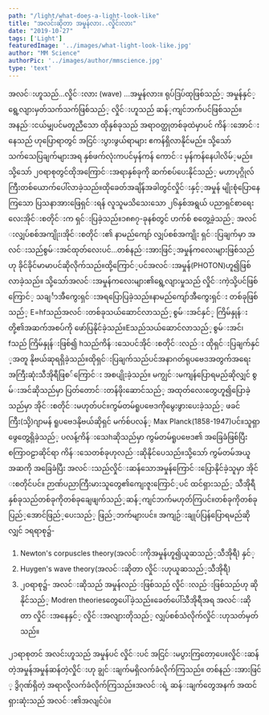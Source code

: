 ```yaml
---
path: "/light/what-does-a-light-look-like"
title: "အလင်းဆိုတာ အမှုန်လား..လှိုင်းလား"
date: "2019-10-27"
tags: ['Light']
featuredImage: '../images/what-light-look-like.jpg'
author: "MM Science"
authorPic: '../images/author/mmscience.jpg'
type: 'text'
---
```

အလင်​းဟူသည်...လှိုင်​းလား (wave) ...အမှုန်​လား။ ရုပ်​ဒြပ်​ထုဖြစ်သည်​့ အမှုန်​နှင်​့ ​ရွေ့လျားမှတ်​သက်သက်ဖြစ်သည်​့ လှိုင်​းဟူသည်​ ဆန်​့ကျင်​ဘက်​ပင်​ဖြစ်​သည်​။ အနည်​းငယ်​မျှပင်​မတူညီ​သော ထိုနှစ်ခုသည် အရာဝတ္ထုတစ်​ခုထဲမှာပင်​ ကိန်​း​အောင်​း​နေသည်​ ဟု​ပြောရာတွင်​ အငြင်​းပွားဖွယ်​ရာများ ​ဧကန်ရှိလာနိုင်​မည်​။ သို့​သော်​ သက်သေပြချက်​များအရ နှစ်​ဖက်လုံးကပင်​မှန်​​ကန်​ ​ကောင်​း မှန်​ကန်​​နေပါလိမ်​့မည်​။ သို့​သော်​ ၂ဝရာစုတွင်​ ထိုအ​ကြောင်​းအရာနှစ်​ခုကို ဆက်​စပ်​​ပေးနိုင်​သည်​့ မဟာပုဂ္ဂိုလ်​​ကြီးတစ်​​ယောက်​​ပေါ်လာခဲ့သည်​။ထို​ခေတ်​အချိန်​အခါတွင်​လှိုင်​းနှင့်​့အမှုန်​ မျိုးစုံ​ပြော​နေကြ​သော ပြသနာအား​ဖြေရှင်​းရန်​ လူသူမသိ​သေး​သော ၂၆နှစ်​အရွယ်​ ပညာရှင်​စာ​ရေး​လေးအိုင်​းစတိုင်​းက ရှင်​းပြခဲ့သည်​။၁၈၈၇-ခုနစ်​တွင်​ ဟက်​စ်​ စ​တွေ့ခဲ့သည်​့ အလင်​းလျှပ်​စစ်​အကျိုး၊အိုင်​းစတိုင်​း၏ နာမည်​​ကျော်​ လျှပ်​စစ်​အကျိုး ရှင်​းပြချက်​မှာ အလင်​းသည်​စွမ်​းအင်​ထုတ်​​လေးပင်​...တစ်​နည်​းအားဖြင်​့အမှုန်​​က​လေးများဖြစ်​သည်​ဟု ခိုင်​ခိုင်​မာမာပင်​ဆိုလိုက်​သည်​။ထို့​ကြောင်​့ပင်​အလင်​းအမှုန်​(PHOTON)ဟူ၍ဖြစ်​လာခဲ့သည်​။ သို့​သော်​ အလင်​းအမှုန်​က​လေးများ၏​ရွေ့လျားမှုသည်​ လှိုင်​းကဲ့သို့ပင်​ဖြစ်​​ကြောင်​့ သချင်္ာအီကွေးရှင်​းအရ ​ပြောပြခဲ့သည်​။နာမည်​​ကျော်​အီ​ကွေးရှင်​း တစ်​ခုဖြစ်​သည်​့ E=hfသည်​အလင်​းတစ်​ခုသယ်​​ဆောင်​လာသည်​့စွမ်​းအင်​နှင်​့ ကြိမ်​နှုန်​းတို့၏အဆက်​အစပ်​ကို ​ဖော်​ပြနိုင်​ခဲ့သည်​။Eသည်​သယ်​​ဆောင်​လာသည်​့စွမ်​းအင်​၊fသည်​ ကြိမ်​နှုန်​းဖြစ်​၍ hသည်​ ကိန်​း​သေပင်​အိုင်​းစတိုင်​းလည်​း ထိုရှင်​းပြချက်​နှင်​့အတူ နိုဗယ်​ဆုရရှိခဲ့သည်​။ထိုရှင်​းပြချက်​သည်​ပင်​အနာဂတ်​ရုပ​ဗေဒအတွက်​ အ​ရေးအကြီးဆုံးသီအိုရီဖြစ​်​​ကြောင်​း အစပျိုးခဲ့သည်​။ မကျွင်​းမကျန်​​ပြောရမည်​ဆိုလျှင်​ စွမ်​းအင်​ဆိုသည်​မှာ ပြတ်​​တောင်​းတန်​ဖိုး​ဆောင်​သည်​့ အထုတ်​​လေး​တွေဟူ၍​ပြောခဲ့သည်​မှာ အိုင်​းစတိုင်​းမဟုတ်​ပင်​။ကွမ်​တမ်​​ရူပ​ဗေဒကို​မွေးဖွား​ပေးခဲ့သည်​့ ဖခင်​ကြီး(သို့)ဂျာမန်​ ရူပ​ဗေဒနိုဗယ်​ဆိုရှင်​ မက်​စ်​ပလန်​့ Max Planck(1858-1947)ပင်​။သူရှာ​ဖွေ​တွေ့ရှိခဲ့သည်​့ ပလန့်ကိန်​း​သေhဆိုသည်​မှာ ကွမ်​တမ်​ရူပ​ဗေဒ၏ အ​ခြေခံဖြစ်​ပြီး စကြာဝဠာဆိုင်​ရာ ကိန်​း​သေတစ်​ခုဟုလည်​းဆိုနိုင်​​ပေသည်​။သို့​သော်​ ကွမ်​တမ်အယူအဆကို အ​ခြေခံပြီး အလင်​းသည်​လှိုင်​းဆန်​​သောအမှုန်​​ကြောင်​း​ပြောနိုင်​ခဲ့သူမှာ အိုင်​းစတိုင်​ပင်​။ ဉာဏ်​ပညာကြီးမားသူ​တွေ၏​ကျေးဇူး​ကြောင်​့ပင်​ ထင်​ရှားသည်​့ သီအိုရီနှစ်​ခုသည်​ တစ်​ခုကိုတစ်​ခု​ချေဖျက်​သည်​့ဆန်​့ကျင်​ဘက်​မဟုတ်​ကြပင်​။တစ်​ခုကိုတစ်​ခုပြည်​့​အောင်​ဖြည်​့​ပေးသည်​့ ဖြည်​့ဘက်​များပင်​။
အကျဉ်​းချုပ်​ပြန်​​ပြောရမည်​ဆိုလျှင်​ ၁ရရာစု၌-
<ol>
    <li>Newton's corpuscles theory(အလင်​းကိုအမှုန်​ဟူ၍ယူဆသည်​့သီအိုရီ) နှင်​့</li>
    <li>Huygen's wave theory(အလင်​းဆိုတာ လှိုင်​းဟုယူဆသည်​့သီအိုရီ)</li>
    <li>၂ဝရာစု၌- အလင်​းဆိုသည်​ အမှုန်​လည်​းဖြစ်​သည်​ လှိုင်​းလည်​းဖြစ်​သည်​ဟု ဆိုနိုင်​သည်​့ Modren theories​တွေ​ပေါ်ခဲ့သည်​။​ခေတ်​​ပေါ်သီအိုရီအရ အလင်​းဆိုတာ လှိုင်​းအ​နေနှင်​့ လှိုင်​းအလျားတိုသည်​့ လျှပ်​စစ်​သံလိုက်​လှိုင်​းဟုသတ်​မှတ်​သည်​။</li>
</ol>
၂၁ရာစုတင်​ အလင်းဟူသည်​ အမှုန်​ပင်​ လှိုင်​းပင်​ အငြင်​းမပွားကြ​တော့​ပေ။လှိုင်​းဆန်​တဲ့အမှုန်​အမှုန်​ဆန်​တဲ့လှိုင်​းဟု ချွင်​းချက်​မရှိလက်​ခံလိုက်​ကြသည်​။ တစ်​နည်​းအားဖြင်​့ ဒွိဂုဏ်​ရှိတဲ့ အရာလို့လက်​ခံလိုက်​ကြသည်​။အလင်​းရဲ့ ဆန်​းချက်​​တွေအနက်​ အထင်​ရှားဆုံးသည်​ အလင်​း၏အလျင်​ပဲ။